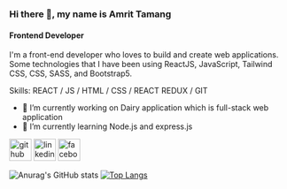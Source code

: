 ### Hi there 👋, my name is Amrit Tamang
#### Frontend Developer

I'm a front-end developer who loves to build and create web applications. Some technologies that I have been using ReactJS, JavaScript, Tailwind CSS, CSS, SASS, and Bootstrap5.  

Skills: REACT / JS / HTML / CSS / REACT REDUX / GIT

- 🔭 I’m currently working on Dairy application which is full-stack web application
- 🌱 I’m currently learning Node.js and express.js


[<img src='https://cdn.jsdelivr.net/npm/simple-icons@3.0.1/icons/github.svg' alt='github' height='40'>](https://github.com/https://github.com/Amrit199)  [<img src='https://cdn.jsdelivr.net/npm/simple-icons@3.0.1/icons/linkedin.svg' alt='linkedin' height='40'>](https://www.linkedin.com/in/https://www.linkedin.com/in/amrit-tamang-5aa425157//)  [<img src='https://cdn.jsdelivr.net/npm/simple-icons@3.0.1/icons/facebook.svg' alt='facebook' height='40'>](https://www.facebook.com/https://www.facebook.com/amrit.tamang.94/)  

![Anurag's GitHub stats](https://github-readme-stats.vercel.app/api?username=Amrit199&show_icons=true&theme=radical)
[![Top Langs](https://github-readme-stats.vercel.app/api/top-langs/?username=Amrit199&layout=compact)](https://github.com/Amrit199/github-readme-stats)
